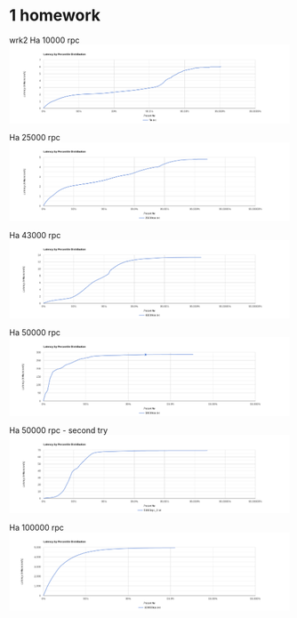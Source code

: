 # 1 homework

wrk2 
На 10000 rpc
![](10000rpc.png)

На 25000 rpc
![](25000rpc.png)

На 43000 rpc
![](43000rpc.png)

На 50000 rpc
![](50000rpc.png)

На 50000 rpc - second try
![](50000rpc_2.png)

На 100000 rpc
![](100000rpc.png)